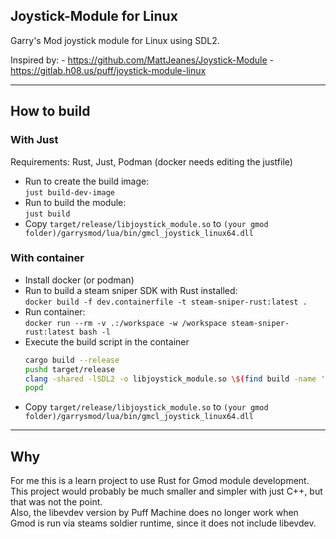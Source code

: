 Joystick-Module for Linux
---

Garry's Mod joystick module for Linux using SDL2.

Inspired by:
    - https://github.com/MattJeanes/Joystick-Module
    - https://gitlab.h08.us/puff/joystick-module-linux

---

## How to build

### With Just

Requirements: Rust, Just, Podman (docker needs editing the justfile)

- Run to create the build image:  
    `just build-dev-image`
- Run to build the module:  
    `just build`
- Copy `target/release/libjoystick_module.so` to `(your gmod folder)/garrysmod/lua/bin/gmcl_joystick_linux64.dll`

### With container

- Install docker (or podman)
- Run to build a steam sniper SDK with Rust installed:  
    `docker build -f dev.containerfile -t steam-sniper-rust:latest .`
- Run container:  
    `docker run --rm -v .:/workspace -w /workspace steam-sniper-rust:latest bash -l`
- Execute the build script in the container  
    ```sh
    cargo build --release
    pushd target/release
    clang -shared -lSDL2 -o libjoystick_module.so \$(find build -name '*.o') libjoystick_module.a
    popd
    ```
- Copy `target/release/libjoystick_module.so` to `(your gmod folder)/garrysmod/lua/bin/gmcl_joystick_linux64.dll`

---

## Why

For me this is a learn project to use Rust for Gmod module development. This project would probably be much smaller and simpler with just C++, but that was not the point.  
Also, the libevdev version by Puff Machine does no longer work when Gmod is run via steams soldier runtime, since it does not include libevdev.